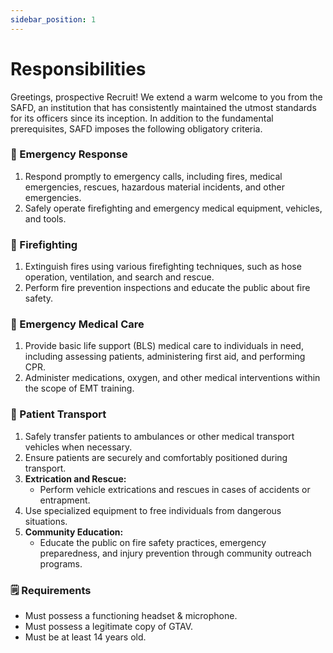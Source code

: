 ```yaml
---
sidebar_position: 1
---
```


# Responsibilities
Greetings, prospective Recruit! We extend a warm welcome to you from the SAFD, an institution that has consistently maintained the utmost standards for its officers since its inception. In addition to the fundamental prerequisites, SAFD imposes the following obligatory criteria.

### 🚨 Emergency Response
1. Respond promptly to emergency calls, including fires, medical emergencies, rescues, hazardous material incidents, and other emergencies.
2. Safely operate firefighting and emergency medical equipment, vehicles, and tools.

### 🧯 Firefighting
1. Extinguish fires using various firefighting techniques, such as hose operation, ventilation, and search and rescue.
2. Perform fire prevention inspections and educate the public about fire safety.

### 🏥 Emergency Medical Care
1. Provide basic life support (BLS) medical care to individuals in need, including assessing patients, administering first aid, and performing CPR.
2. Administer medications, oxygen, and other medical interventions within the scope of EMT training.

### 🚒 Patient Transport
1. Safely transfer patients to ambulances or other medical transport vehicles when necessary.
2. Ensure patients are securely and comfortably positioned during transport.
3. **Extrication and Rescue:**
    - Perform vehicle extrications and rescues in cases of accidents or entrapment.
4. Use specialized equipment to free individuals from dangerous situations.
5. **Community Education:**
    - Educate the public on fire safety practices, emergency preparedness, and injury prevention through community outreach programs.

### 🗒️ Requirements
- Must possess a functioning headset & microphone.
- Must possess a legitimate copy of GTAV.
- Must be at least 14 years old.
